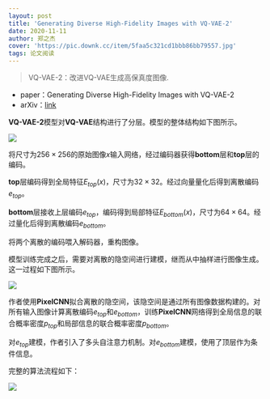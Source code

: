 ```yaml
---
layout: post
title: 'Generating Diverse High-Fidelity Images with VQ-VAE-2'
date: 2020-11-11
author: 郑之杰
cover: 'https://pic.downk.cc/item/5faa5c321cd1bbb86bb79557.jpg'
tags: 论文阅读
---
```


> VQ-VAE-2：改进VQ-VAE生成高保真度图像.

- paper：Generating Diverse High-Fidelity Images with VQ-VAE-2
- arXiv：[link](https://arxiv.org/abs/1906.00446?context=cs.CV)

**VQ-VAE-2**模型对**VQ-VAE**结构进行了分层。模型的整体结构如下图所示。

![](https://pic.downk.cc/item/5facd9c11cd1bbb86b468c07.jpg)

将尺寸为$256 \times 256$的原始图像$x$输入网络，经过编码器获得**bottom**层和**top**层的编码。

**top**层编码得到全局特征$E_{top}(x)$，尺寸为$32 \times 32$。经过向量量化后得到离散编码$e_{top}$。

**bottom**层接收上层编码$e_{top}$，编码得到局部特征$E_{bottom}(x)$，尺寸为$64 \times 64$。经过量化后得到离散编码$e_{bottom}$。

将两个离散的编码喂入解码器，重构图像。

模型训练完成之后，需要对离散的隐空间进行建模，继而从中抽样进行图像生成。这一过程如下图所示。

![](https://pic.downk.cc/item/5facd9d31cd1bbb86b4690e8.jpg)

作者使用**PixelCNN**拟合离散的隐空间，该隐空间是通过所有图像数据构建的。对所有输入图像计算离散编码$e_{top}$和$e_{bottom}$，训练**PixelCNN**网络得到全局信息的联合概率密度$p_{top}$和局部信息的联合概率密度$p_{bottom}$。

对$e_{top}$建模，作者引入了多头自注意力机制。对$e_{bottom}$建模，使用了顶层作为条件信息。

完整的算法流程如下：

![](https://pic.downk.cc/item/5facdd551cd1bbb86b4790aa.jpg)